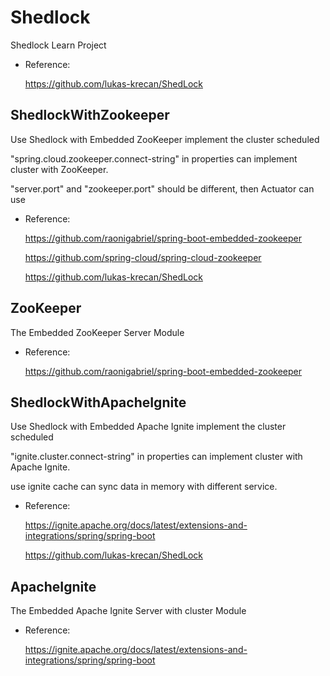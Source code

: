 # Shedlock
Shedlock Learn Project

- Reference:

  https://github.com/lukas-krecan/ShedLock

## ShedlockWithZookeeper

Use Shedlock with Embedded ZooKeeper implement the cluster scheduled

"spring.cloud.zookeeper.connect-string" in properties can implement cluster with ZooKeeper.

"server.port" and "zookeeper.port" should be different, then Actuator can use

- Reference:

  https://github.com/raonigabriel/spring-boot-embedded-zookeeper

  https://github.com/spring-cloud/spring-cloud-zookeeper

  https://github.com/lukas-krecan/ShedLock

## ZooKeeper
The Embedded ZooKeeper Server Module

- Reference:

  https://github.com/raonigabriel/spring-boot-embedded-zookeeper

## ShedlockWithApacheIgnite

Use Shedlock with Embedded Apache Ignite implement the cluster scheduled

"ignite.cluster.connect-string" in properties can implement cluster with Apache Ignite.

use ignite cache can sync data in memory with different service.

- Reference:

  https://ignite.apache.org/docs/latest/extensions-and-integrations/spring/spring-boot

  https://github.com/lukas-krecan/ShedLock

## ApacheIgnite
The Embedded Apache Ignite Server with cluster Module

- Reference:

  https://ignite.apache.org/docs/latest/extensions-and-integrations/spring/spring-boot
